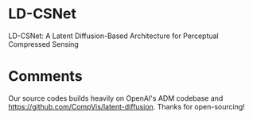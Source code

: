 # LD-CSNet
LD-CSNet: A Latent Diffusion-Based Architecture for Perceptual Compressed Sensing
# Comments
Our source codes builds heavily on OpenAI's ADM codebase and https://github.com/CompVis/latent-diffusion. Thanks for open-sourcing!
